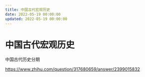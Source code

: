 ```yaml
---
title: 中国古代宏观历史
date: 2022-05-19 00:00:00
updated: 2022-05-19 00:00:00
---
```


# 中国古代宏观历史

中国古代历史分期

https://www.zhihu.com/question/317680659/answer/2399015832
